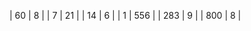 | 60     | 8    |
| 7      |   21 |
| 14     |   6  |
| 1      | 556  |
| 283    |  9   |
| 800    |  8   |
